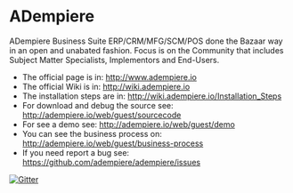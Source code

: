 # ADempiere
ADempiere Business Suite ERP/CRM/MFG/SCM/POS done the Bazaar way in an open and unabated fashion. Focus is on the Community that includes Subject Matter Specialists, Implementors and End-Users. 
- The official page is in: http://www.adempiere.io
- The official Wiki is in: http://wiki.adempiere.io
- The installation steps are in: http://wiki.adempiere.io/Installation_Steps
- For download and debug the source see: http://adempiere.io/web/guest/sourcecode
- For see a demo see: http://adempiere.io/web/guest/demo
- You can see the business process on: http://adempiere.io/web/guest/business-process
- If you need report a bug see: https://github.com/adempiere/adempiere/issues

[![Gitter](https://badges.gitter.im/Join%20Chat.svg)](https://gitter.im/adempiere/adempiere?utm_source=badge&utm_medium=badge&utm_campaign=pr-badge&utm_content=badge)


